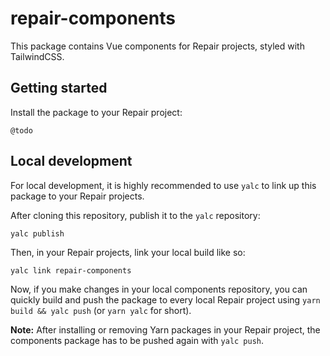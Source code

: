 # repair-components

This package contains Vue components for Repair projects, styled with TailwindCSS.

## Getting started

Install the package to your Repair project:

```
@todo
```

## Local development

For local development, it is highly recommended to use `yalc` to link up this package to your Repair projects.

After cloning this repository, publish it to the `yalc` repository:

```
yalc publish
```

Then, in your Repair projects, link your local build like so:

```
yalc link repair-components
```

Now, if you make changes in your local components repository, you can quickly build and push the package to every local Repair project using `yarn build && yalc push` (or `yarn yalc` for short).

**Note:** After installing or removing Yarn packages in your Repair project, the components package has to be pushed again with `yalc push`.
